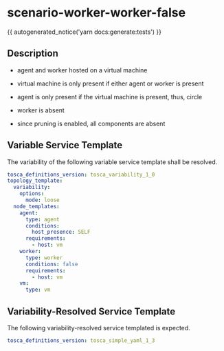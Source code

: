 # scenario-worker-worker-false

{{ autogenerated_notice('yarn docs:generate:tests') }}

## Description

- agent and worker hosted on a virtual machine
- virtual machine is only present if either agent or worker is present
- agent is only present if the virtual machine is present, thus, circle

- worker is absent
- since pruning is enabled, all components are absent


## Variable Service Template

The variability of the following variable service template shall be resolved.

```yaml linenums="1"
tosca_definitions_version: tosca_variability_1_0
topology_template:
  variability:
    options:
      mode: loose
  node_templates:
    agent:
      type: agent
      conditions:
        host_presence: SELF
      requirements:
        - host: vm
    worker:
      type: worker
      conditions: false
      requirements:
        - host: vm
    vm:
      type: vm
```



## Variability-Resolved Service Template

The following variability-resolved service templated is expected.

```yaml linenums="1"
tosca_definitions_version: tosca_simple_yaml_1_3
```

